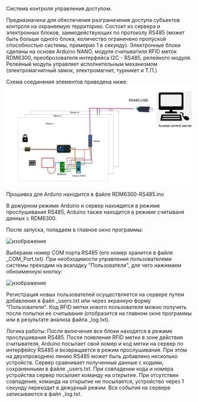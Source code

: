 Система контроля управления доступом.

Предназначена для обеспечения разграничения доступа субъектов контроля на охраняемую территорию.
Состоит из сервера и электронных блоков, заимодействующих по протоколу RS485 
(может быть больше одного блока, количество ограничено пропуской способностью системы, примерно 1 в секунду).
Электронные блоки сделаны на основе Arduino NANO, модуля считыватиля RFID меток RDM6300, преоброзователя интерфейса I2C - RS485, релейного модуля.
Релейный модуль управляет исполнительным механизмом (электромагнитный замок, электромагнит, турникет и Т.П.)

Схема соединения элементов приведена ниже:
![Image alt](https://github.com/RosinMih/AccessControlServer/blob/master/image.png)

Прошивка для Arduno находится в файле RDM6300-RS485.ino

В дежурном режиме Arduino и сервер нахоядятся в режиме прослушивания RS485, Arduino также находится в режиме считываня данных с RDM6300.

После запуска, попадаем в главное окно программы:

![изображение](https://user-images.githubusercontent.com/88648843/134855949-462f17ce-ecae-442a-8453-9361916c1ac0.png)

Выбераем номер COM порта RS485 (его номер хранится в файле _COM_Port.txt). При необходимости управления пользователями системы преходим на вкаладку "Пользователи", для чего нажимаем обноименную кнопку:

![изображение](https://user-images.githubusercontent.com/88648843/134856228-9290c832-857a-4d07-9ca9-9b9695744738.png)

Регистрация новых пользователей осуществляется на сервере путем добавления в файл _users.txt или через экранную форму "Пользователи". Код RFID метки нового пользователя можно получить после попытки ее считывания (отобразится на главном окне программы или в результате анализа файла _log.txt).
 

Логика работы: После включения все блоки находятся в режиме прослушивания RS485. После появления RFID метки в зоне действия считывателя, Arduino посылает свой номер и код метки на сервер по интерфейсу RS485 и возвращается в режим прослушивания. При этом на двухпроводнею линию RS485 может быть добавлено несколько устройств. Сервер сравнивает полученные данные с кодами, сохраненными в файле _users.txt. При совпадении кода и номера устройства сервер посылает команду на открытие. При отсутствии совпадения, команда на открытие не посылается, устройство через 1 секунду переходит в дежурный режим. Все события на сервере записываются в файл _log.txt. 


